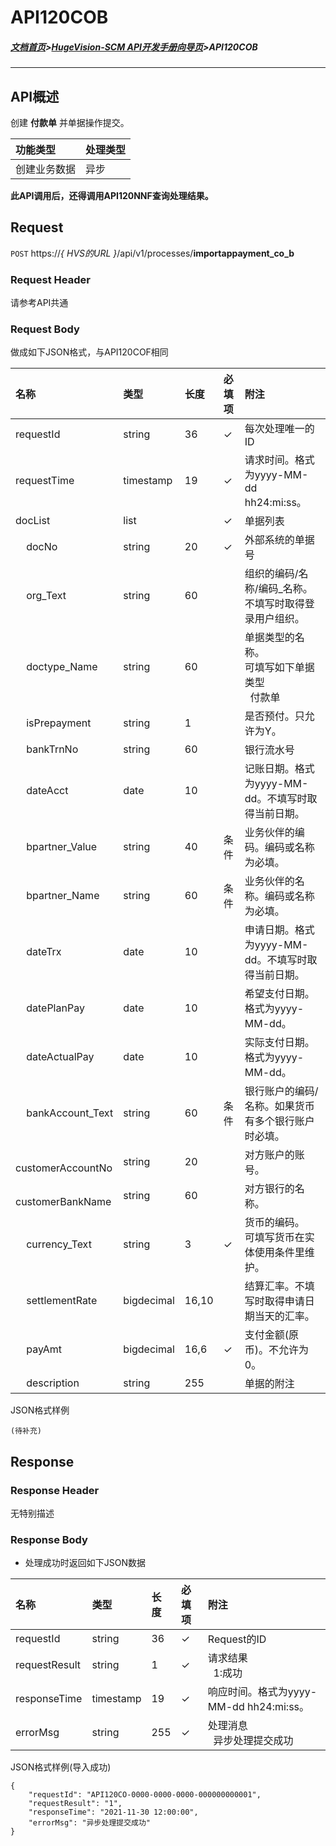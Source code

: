 # API120COB

##### [文档首页](../index.md)>[HugeVision-SCM API开发手册向导页](../api.md)>API120COB

---

## API概述

创建 **付款单** 并单据操作提交。

|功能类型|处理类型|
|:--|:--|
|创建业务数据|异步|

**此API调用后，还得调用API120NNF查询处理结果。**

##  Request

 ```POST```  https://*{ HVS的URL }*/api/v1/processes/**importappayment_co_b**
  
###  Request Header

请参考API共通

###  Request Body

做成如下JSON格式，与API120COF相同

|名称|类型|长度|必填项|附注|
|:--|:--|:--|:--|:--|
|requestId|string|36|✓|每次处理唯一的ID|
|requestTime|timestamp|19|✓|请求时间。格式为yyyy-MM-dd hh24:mi:ss。|
|docList|list||✓|单据列表|
|&nbsp; &nbsp; docNo|string|20|✓|外部系统的单据号|
|&nbsp; &nbsp; org_Text|string|60||组织的编码/名称/编码_名称。不填写时取得登录用户组织。|
|&nbsp; &nbsp; doctype_Name|string|60||单据类型的名称。<br>可填写如下单据类型<br>&nbsp; 付款单|
|&nbsp; &nbsp; isPrepayment|string|1||是否预付。只允许为Y。|
|&nbsp; &nbsp; bankTrnNo|string|60||银行流水号|
|&nbsp; &nbsp; dateAcct|date|10||记账日期。格式为yyyy-MM-dd。不填写时取得当前日期。|
|&nbsp; &nbsp; bpartner_Value|string|40|条件|业务伙伴的编码。编码或名称为必填。|
|&nbsp; &nbsp; bpartner_Name|string|60|条件|业务伙伴的名称。编码或名称为必填。|
|&nbsp; &nbsp; dateTrx|date|10||申请日期。格式为yyyy-MM-dd。不填写时取得当前日期。|
|&nbsp; &nbsp; datePlanPay|date|10||希望支付日期。格式为yyyy-MM-dd。|
|&nbsp; &nbsp; dateActualPay|date|10||实际支付日期。格式为yyyy-MM-dd。|
|&nbsp; &nbsp; bankAccount_Text|string|60|条件|银行账户的编码/名称。如果货币有多个银行账户时必填。|
|&nbsp; &nbsp; customerAccountNo|string|20||对方账户的账号。|
|&nbsp; &nbsp; customerBankName|string|60||对方银行的名称。|
|&nbsp; &nbsp; currency_Text|string|3|✓|货币的编码。<br>可填写货币在实体使用条件里维护。|
|&nbsp; &nbsp; settlementRate|bigdecimal|16,10||结算汇率。不填写时取得申请日期当天的汇率。|
|&nbsp; &nbsp; payAmt|bigdecimal|16,6|✓|支付金额(原币)。不允许为0。|
|&nbsp; &nbsp; description|string|255||单据的附注|

JSON格式样例
```
(待补充)
```

##  Response
 
###  Response Header

无特别描述

###  Response Body

* 处理成功时返回如下JSON数据

|名称|类型|长度|必填项|附注|
|:--|:--|:--|:--|:--|
|requestId|string|36|✓|Request的ID|
|requestResult|string|1|✓|请求结果<br>&nbsp; 1:成功|
|responseTime|timestamp|19|✓|响应时间。格式为yyyy-MM-dd hh24:mi:ss。|
|errorMsg|string|255|✓|处理消息<br>&nbsp; 异步处理提交成功|

JSON格式样例(导入成功)
```
{
    "requestId": "API120CO-0000-0000-0000-000000000001",
    "requestResult": "1",
    "responseTime": "2021-11-30 12:00:00",
    "errorMsg": "异步处理提交成功"
}
```
